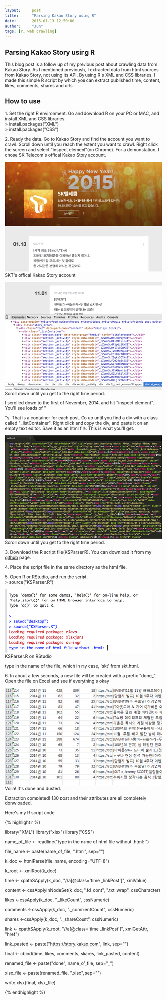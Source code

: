 ```yaml
---
layout:     post
title:      "Parsing Kakao Story using R"
date:       2015-01-13 12:50:00
author:     "Jun"
tags: [r, web crawling]
---
```

<h2 class="section-heading">Parsing Kakao Story using R</h2>

<p> This blog post is a follow up of my previous post about crawling data from Kakao Story. As I mentioned previously, I extracted data from html sources from Kakao Story, not using its API. By using R's XML and CSS libraries, I made this simple R script by which you can extract published time, content, likes, comments, shares and urls. </p>

<h2 class="section-heading">How to use</h2>
<p> 1. Set the right R environment. Go and download R on your PC or MAC, and install XML and CSS libraries. <br />
	> install.packages("XML")<br />
	> install.packages("CSS")</p>

<p> 2. Ready the data. Go to Kakao Story and find the account you want to crawl. Scroll down until you reach the extent you want to crawl. Right click the screen and select "inspect element"(on Chrome). For a demonstation, I chose SK Telecom's offical Kakao Story account. </p>

![SKT official account](/assets/materials/20150113/kakao_skt.png)
<span class="caption text-muted">SKT's offical Kakao Story account</span>

![SKT official account](/assets/materials/20150113/kakao_element.png)
<span class="caption text-muted">Scroll down until you get to the right time period.</span>

<p> I scrolled down to the first of November, 2014, and hit "inspect element". You'll see loads of "<div class="section _activity"...>"s. That is a container for each post. Go up until you find a div with a class called "_listContainer". Right click and copy the div, and paste it on an empty text editor. Save it as an html file. This is what you'll get. </p>

![SKT official account](/assets/materials/20150113/kakao_html.png)
<span class="caption text-muted">Scroll down until you get to the right time period.</span>

<p> 3. Download the R script file(KSParser.R). You can download it from my <a href="https://github.com/junkwhinger/kakaoStoryParser">github</a> page. </p>

<p> 4. Place the script file in the same directory as the html file. </p>

<p> 5. Open R or RStudio, and run the script. <br />
	> source("KSParser.R")</p>

![SKT official account](/assets/materials/20150113/kakao_rstudio.png)
<span class="caption text-muted">KSParser.R on RStudio</span>

<p>type in the name of the file, which in my case, 'skt' from skt.html.</p>

<p> 6. In about a few seconds, a new file will be created with a prefix "done_". Open the file on Excel and see if everything's okay</p>

![SKT official account](/assets/materials/20150113/kakao_result.png)
<span class="caption text-muted">Voila! It's done and dusted.</span>

<p> Extraction completed! 130 post and their attributes are all completely donwloaded. </p>



<p> Here's my R script code </p>
{% highlight r %}

library("XML")
library("xlsx")
library("CSS")

name_of_file <- readline("type in the name of html file without .html: ")

file_name <- paste(name_of_file, ".html", sep="")

k_doc <- htmlParse(file_name, encoding="UTF-8")

k_root <- xmlRoot(k_doc)

time <- xpathSApply(k_doc, "//a[@class='time _linkPost']", xmlValue)

content <- cssApplyInNodeSet(k_doc, ".fd_cont", ".txt_wrap", cssCharacter)

likes <-cssApply(k_doc, "._likeCount", cssNumeric)

comments <-cssApply(k_doc, "._commentCount", cssNumeric)

shares <-cssApply(k_doc, "._shareCount", cssNumeric)

link <- xpathSApply(k_root, "//a[@class='time _linkPost']", xmlGetAttr, "href")

link_pasted <- paste("https://story.kakao.com", link, sep="")

final <- cbind(time, likes, comments, shares, link_pasted, content)

renamed_file <- paste("done", name_of_file, sep="_")

xlsx_file <- paste(renamed_file, ".xlsx", sep="")

write.xlsx(final, xlsx_file)

{% endhighlight %}

